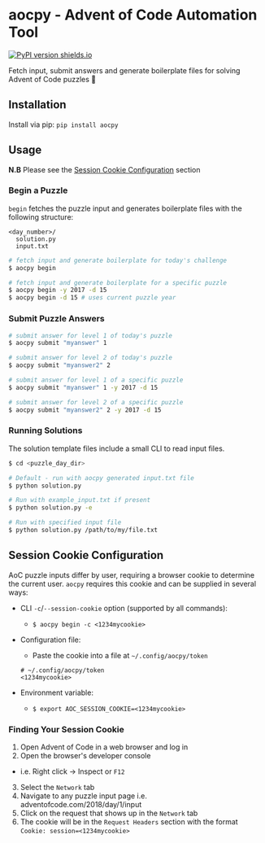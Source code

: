 # aocpy - Advent of Code Automation Tool

[![PyPI version shields.io](https://img.shields.io/pypi/v/aocpy.svg)](https://pypi.python.org/pypi/aocpy/)

Fetch input, submit answers and generate boilerplate files for solving Advent of Code puzzles :christmas_tree:

## Installation

Install via pip:
`pip install aocpy`

## Usage

**N.B** Please see the [Session Cookie Configuration](#session-cookie-configuration) section

### Begin a Puzzle

`begin` fetches the puzzle input and generates boilerplate files with the following structure:

```
<day_number>/
  solution.py
  input.txt
```

```bash
# fetch input and generate boilerplate for today's challenge
$ aocpy begin

# fetch input and generate boilerplate for a specific puzzle
$ aocpy begin -y 2017 -d 15
$ aocpy begin -d 15 # uses current puzzle year
```

### Submit Puzzle Answers

```bash
# submit answer for level 1 of today's puzzle
$ aocpy submit "myanswer" 1

# submit answer for level 2 of today's puzzle
$ aocpy submit "myanswer2" 2

# submit answer for level 1 of a specific puzzle
$ aocpy submit "myanswer" 1 -y 2017 -d 15

# submit answer for level 2 of a specific puzzle
$ aocpy submit "myanswer2" 2 -y 2017 -d 15
```

### Running Solutions

The solution template files include a small CLI to read input files.

```bash
$ cd <puzzle_day_dir>

# Default - run with aocpy generated input.txt file
$ python solution.py

# Run with example_input.txt if present
$ python solution.py -e

# Run with specified input file
$ python solution.py /path/to/my/file.txt
```

## Session Cookie Configuration

AoC puzzle inputs differ by user, requiring a browser cookie to determine the current user. `aocpy` requires this cookie and can be supplied in several ways:

- CLI `-c`/`--session-cookie` option (supported by all commands):
  - `$ aocpy begin -c <1234mycookie>`
- Configuration file:
  - Paste the cookie into a file at `~/.config/aocpy/token`
  ```
  # ~/.config/aocpy/token
  <1234mycookie>
  ```
- Environment variable:

  - `$ export AOC_SESSION_COOKIE=<1234mycookie>`

### Finding Your Session Cookie

1. Open Advent of Code in a web browser and log in
2. Open the browser's developer console

- i.e. Right click -> Inspect or `F12`

3. Select the `Network` tab
4. Navigate to any puzzle input page i.e. adventofcode.com/2018/day/1/input
5. Click on the request that shows up in the `Network` tab
6. The cookie will be in the `Request Headers` section with the format `Cookie: session=<1234mycookie>`
